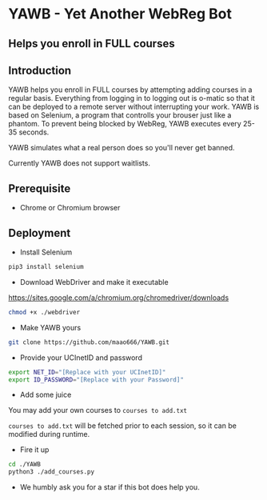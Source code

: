 # YAWB - Yet Another WebReg Bot

## Helps you enroll in FULL courses

## Introduction

YAWB helps you enroll in FULL courses by attempting adding courses in a
regular basis.
Everything from logging in to logging out is o-matic so that it can be deployed 
to a remote server without interrupting your work.
YAWB is based on Selenium, a program that controlls your brouser just like a phantom.
To prevent being blocked by WebReg, YAWB executes every 25-35 seconds.

YAWB simulates what a real person does so you'll never get banned.

Currently YAWB does not support waitlists.

## Prerequisite

* Chrome or Chromium browser

## Deployment

* Install Selenium

```bash
pip3 install selenium
```

* Download WebDriver and make it executable

https://sites.google.com/a/chromium.org/chromedriver/downloads

```bash
chmod +x ./webdriver
```

* Make YAWB yours

```bash
git clone https://github.com/maao666/YAWB.git
```

* Provide your UCInetID and password

```bash
export NET_ID="[Replace with your UCInetID]"
export ID_PASSWORD="[Replace with your Password]"
```

* Add some juice

You may add your own courses to ```courses to add.txt```

```courses to add.txt``` will be fetched prior to each session, so
 it can be modified during runtime.

* Fire it up

```bash
cd ./YAWB
python3 ./add_courses.py
```

* We humbly ask you for a star if this bot does help you.
